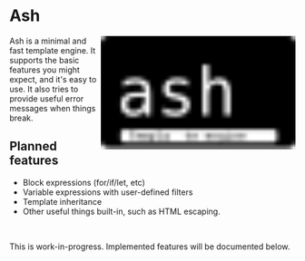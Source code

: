 # Ash

<a href="https://github.com/jmkng/ash"><img src="brand/ash.svg" height="200" align="right"></a>

Ash is a minimal and fast template engine. It supports the basic features you might expect, and it's easy to use. It also tries to provide useful error messages when things break.

## Planned features

<ul>
  <li>Block expressions (for/if/let, etc)</li>
  <li>Variable expressions with user-defined filters</li>
  <li>Template inheritance</li> 
  <li>Other useful things built-in, such as HTML escaping.</li>
</ul>

<br />
<p>This is work-in-progress. Implemented features will be documented below.</p>
